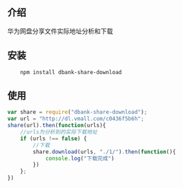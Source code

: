 ## 介绍

华为网盘分享文件实际地址分析和下载

## 安装

```shell
	npm install dbank-share-download
```

## 使用
```js
var share = require("dbank-share-download");
var url = "http://dl.vmall.com/c0436f5b6h";
share(url).then(function(urls){
	//urls为分析到的实际下载地址
	if (urls !== false) {
		//下载
		share.download(urls, "./1/").then(function(){
			console.log("下载完成")
		})
	};
})
```

